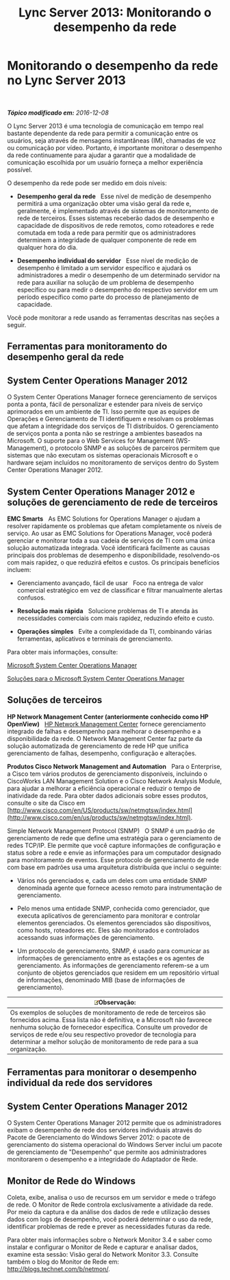 ﻿---
title: 'Lync Server 2013: Monitorando o desempenho da rede'
TOCTitle: Monitorando o desempenho da rede
ms:assetid: bc3a01da-91eb-4c0c-9598-35e5e46b00f6
ms:mtpsurl: https://technet.microsoft.com/pt-br/library/Dn720923(v=OCS.15)
ms:contentKeyID: 62240144
ms.date: 12/10/2016
mtps_version: v=OCS.15
ms.translationtype: HT
---

# Monitorando o desempenho da rede no Lync Server 2013

 

_**Tópico modificado em:** 2016-12-08_

O Lync Server 2013 é uma tecnologia de comunicação em tempo real bastante dependente da rede para permitir a comunicação entre os usuários, seja através de mensagens instantâneas (IM), chamadas de voz ou comunicação por vídeo. Portanto, é importante monitorar o desempenho da rede continuamente para ajudar a garantir que a modalidade de comunicação escolhida por um usuário forneça a melhor experiência possível.

O desempenho da rede pode ser medido em dois níveis:

  - **Desempenho geral da rede**   Esse nível de medição de desempenho permitirá a uma organização obter uma visão geral da rede e, geralmente, é implementado através de sistemas de monitoramento de rede de terceiros. Esses sistemas receberão dados de desempenho e capacidade de dispositivos de rede remotos, como roteadores e rede comutada em toda a rede para permitir que os administradores determinem a integridade de qualquer componente de rede em qualquer hora do dia.

  - **Desempenho individual do servidor**   Esse nível de medição de desempenho é limitado a um servidor específico e ajudará os administradores a medir o desempenho de um determinado servidor na rede para auxiliar na solução de um problema de desempenho específico ou para medir o desempenho do respectivo servidor em um período específico como parte do processo de planejamento de capacidade.

Você pode monitorar a rede usando as ferramentas descritas nas seções a seguir.

## Ferramentas para monitoramento do desempenho geral da rede

## System Center Operations Manager 2012

O System Center Operations Manager fornece gerenciamento de serviços ponta a ponta, fácil de personalizar e estender para níveis de serviço aprimorados em um ambiente de TI. Isso permite que as equipes de Operações e Gerenciamento de TI identifiquem e resolvam os problemas que afetam a integridade dos serviços de TI distribuídos. O gerenciamento de serviços ponta a ponta não se restringe a ambientes baseados na Microsoft. O suporte para o Web Services for Management (WS-Management), o protocolo SNMP e as soluções de parceiros permitem que sistemas que não executam os sistemas operacionais Microsoft e o hardware sejam incluídos no monitoramento de serviços dentro do System Center Operations Manager 2012.

## System Center Operations Manager 2012 e soluções de gerenciamento de rede de terceiros

**EMC Smarts**   As EMC Solutions for Operations Manager o ajudam a resolver rapidamente os problemas que afetam completamente os níveis de serviço. Ao usar as EMC Solutions for Operations Manager, você poderá gerenciar e monitorar toda a sua cadeia de serviços de TI com uma única solução automatizada integrada. Você identificará facilmente as causas principais dos problemas de desempenho e disponibilidade, resolvendo-os com mais rapidez, o que reduzirá efeitos e custos. Os principais benefícios incluem:

  - Gerenciamento avançado, fácil de usar   Foco na entrega de valor comercial estratégico em vez de classificar e filtrar manualmente alertas confusos.

  - **Resolução mais rápida**   Solucione problemas de TI e atenda às necessidades comerciais com mais rapidez, reduzindo efeito e custo.

  - **Operações simples**   Evite a complexidade da TI, combinando várias ferramentas, aplicativos e terminais de gerenciamento.

Para obter mais informações, consulte:

[Microsoft System Center Operations Manager](http://go.microsoft.com/fwlink/p/?linkid=243651)

[Soluções para o Microsoft System Center Operations Manager](http://www.emc.com/collateral/software/data-sheet/h6135-server-manager-ds.pdf)

## Soluções de terceiros

**HP Network Management Center (anteriormente conhecido como HP OpenView)**   [HP Network Management Center](https://h10078.www1.hp.com/cda/hpms/display/main/hpms_content.jsp?zn=bto%26cp=1-11-15-119_4000_100__) fornece gerenciamento integrado de falhas e desempenho para melhorar o desempenho e a disponibilidade da rede. O Network Management Center faz parte da solução automatizada de gerenciamento de rede HP que unifica gerenciamento de falhas, desempenho, configuração e alterações.

**Produtos Cisco Network Management and Automation**   Para o Enterprise, a Cisco tem vários produtos de gerenciamento disponíveis, incluindo o CiscoWorks LAN Management Solution e o Cisco Network Analysis Module, para ajudar a melhorar a eficiência operacional e reduzir o tempo de inatividade da rede. Para obter dados adicionais sobre esses produtos, consulte o site da Cisco em [http://www.cisco.com/en/US/products/sw/netmgtsw/index.html](http://www.cisco.com/en/us/products/sw/netmgtsw/index.html).

Simple Network Management Protocol (SNMP)   O SNMP é um padrão de gerenciamento de rede que define uma estratégia para o gerenciamento de redes TCP/IP. Ele permite que você capture informações de configuração e status sobre a rede e envie as informações para um computador designado para monitoramento de eventos. Esse protocolo de gerenciamento de rede com base em padrões usa uma arquitetura distribuída que inclui o seguinte:

  - Vários nós gerenciados e, cada um deles com uma entidade SNMP denominada agente que fornece acesso remoto para instrumentação de gerenciamento.

  - Pelo menos uma entidade SNMP, conhecida como gerenciador, que executa aplicativos de gerenciamento para monitorar e controlar elementos gerenciados. Os elementos gerenciados são dispositivos, como hosts, roteadores etc. Eles são monitorados e controlados acessando suas informações de gerenciamento.

  - Um protocolo de gerenciamento, SNMP, é usado para comunicar as informações de gerenciamento entre as estações e os agentes de gerenciamento. As informações de gerenciamento referem-se a um conjunto de objetos gerenciados que residem em um repositório virtual de informações, denominado MIB (base de informações de gerenciamento).

<table>
<thead>
<tr class="header">
<th><img src="images/Gg425756.note(OCS.15).gif" title="note" alt="note" />Observação:</th>
</tr>
</thead>
<tbody>
<tr class="odd">
<td>Os exemplos de soluções de monitoramento de rede de terceiros são fornecidos acima. Essa lista não é definitiva, e a Microsoft não favorece nenhuma solução de fornecedor específica. Consulte um provedor de serviços de rede e/ou seu respectivo provedor de tecnologia para determinar a melhor solução de monitoramento de rede para a sua organização.</td>
</tr>
</tbody>
</table>


## Ferramentas para monitorar o desempenho individual da rede dos servidores

## System Center Operations Manager 2012

O System Center Operations Manager 2012 permite que os administradores exibam o desempenho de rede dos servidores individuais através do Pacote de Gerenciamento do Windows Server 2012: o pacote de gerenciamento do sistema operacional do Windows Server inclui um pacote de gerenciamento de "Desempenho" que permite aos administradores monitorarem o desempenho e a integridade do Adaptador de Rede.

## Monitor de Rede do Windows

Coleta, exibe, analisa o uso de recursos em um servidor e mede o tráfego de rede. O Monitor de Rede controla exclusivamente a atividade da rede. Por meio da captura e da análise dos dados de rede e utilização desses dados com logs de desempenho, você poderá determinar o uso da rede, identificar problemas de rede e prever as necessidades futuras da rede.

Para obter mais informações sobre o Network Monitor 3.4 e saber como instalar e configurar o Monitor de Rede e capturar e analisar dados, examine esta sessão: Visão geral do Network Monitor 3.3. Consulte também o blog do Monitor de Rede em: <http://blogs.technet.com/b/netmon/>.

